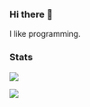 ### Hi there 👋
I like programming.

### Stats
[![](https://github-readme-stats.vercel.app/api?username=acxf&count_private=true&show_icons=true&theme=monokai&include_all_commits=true)](https://github.com/anuraghazra/github-readme-stats)

[![](https://github-readme-stats.vercel.app/api/top-langs/?username=acxf&layout=compact&count_private=true&show_icons=true&theme=monokai)](https://github.com/anuraghazra/github-readme-stats)
